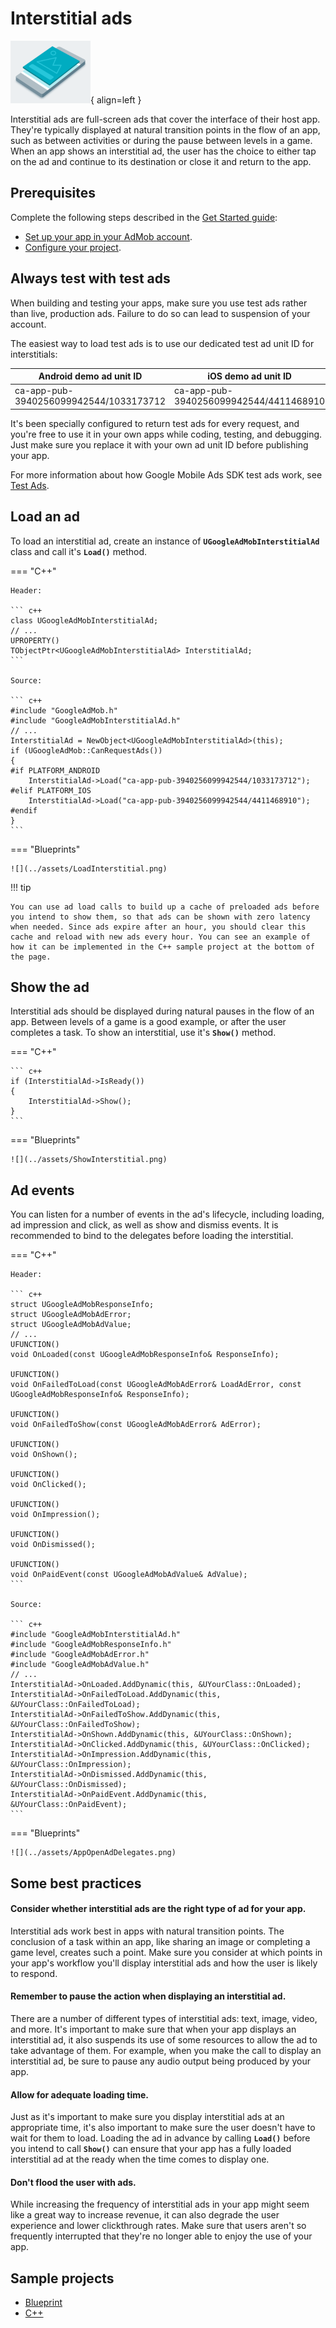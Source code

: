 # Interstitial ads

![](../assets/format-interstitial.png){ align=left }

Interstitial ads are full-screen ads that cover the interface of their host app. They're typically displayed at natural transition points in the flow of an app, such as between activities or during the pause between levels in a game. When an app shows an interstitial ad, the user has the choice to either tap on the ad and continue to its destination or close it and return to the app.

## Prerequisites

Complete the following steps described in the [Get Started guide](../index.md):

-   [Set up your app in your AdMob account](../index.md#set-up-your-app-in-your-admob-account).
-   [Configure your project](../index.md#configure-your-project).

## Always test with test ads

When building and testing your apps, make sure you use test ads rather than live, production ads. Failure to do so can lead to suspension of your account.

The easiest way to load test ads is to use our dedicated test ad unit ID for interstitials:

| Android demo ad unit ID                | iOS demo ad unit ID                    |
| -------------------------------------- | -------------------------------------- |
| ca-app-pub-3940256099942544/1033173712 | ca-app-pub-3940256099942544/4411468910 |

It's been specially configured to return test ads for every request, and you're free to use it in your own apps while coding, testing, and debugging. Just make sure you replace it with your own ad unit ID before publishing your app.

For more information about how Google Mobile Ads SDK test ads work, see [Test Ads](../enable-test-ads.md).

## Load an ad

To load an interstitial ad, create an instance of __`UGoogleAdMobInterstitialAd`__ class and call it's __`Load()`__ method.

=== "C++"

    Header:

    ``` c++
    class UGoogleAdMobInterstitialAd;
    // ...
    UPROPERTY()
    TObjectPtr<UGoogleAdMobInterstitialAd> InterstitialAd;
    ```

    Source:

    ``` c++
    #include "GoogleAdMob.h"
    #include "GoogleAdMobInterstitialAd.h"
    // ...
    InterstitialAd = NewObject<UGoogleAdMobInterstitialAd>(this);
    if (UGoogleAdMob::CanRequestAds())
    {
    #if PLATFORM_ANDROID
        InterstitialAd->Load("ca-app-pub-3940256099942544/1033173712");
    #elif PLATFORM_IOS
        InterstitialAd->Load("ca-app-pub-3940256099942544/4411468910");
    #endif
    }
    ```

=== "Blueprints"

    ![](../assets/LoadInterstitial.png)

!!! tip

    You can use ad load calls to build up a cache of preloaded ads before you intend to show them, so that ads can be shown with zero latency when needed. Since ads expire after an hour, you should clear this cache and reload with new ads every hour. You can see an example of how it can be implemented in the C++ sample project at the bottom of the page.

## Show the ad

Interstitial ads should be displayed during natural pauses in the flow of an app. Between levels of a game is a good example, or after the user completes a task. To show an interstitial, use it's __`Show()`__ method.

=== "C++"

    ``` c++
    if (InterstitialAd->IsReady())
    {
        InterstitialAd->Show();
    }
    ```

=== "Blueprints"

    ![](../assets/ShowInterstitial.png)

## Ad events

You can listen for a number of events in the ad's lifecycle, including loading, ad impression and click, as well as show and dismiss events. It is recommended to bind to the delegates before loading the interstitial.

=== "C++"

    Header:

    ``` c++
    struct UGoogleAdMobResponseInfo;
    struct UGoogleAdMobAdError;
    struct UGoogleAdMobAdValue;
    // ...
    UFUNCTION()
    void OnLoaded(const UGoogleAdMobResponseInfo& ResponseInfo);

    UFUNCTION()
    void OnFailedToLoad(const UGoogleAdMobAdError& LoadAdError, const UGoogleAdMobResponseInfo& ResponseInfo);

    UFUNCTION()
    void OnFailedToShow(const UGoogleAdMobAdError& AdError);

    UFUNCTION()
    void OnShown();

    UFUNCTION()
    void OnClicked();

    UFUNCTION()
    void OnImpression();

    UFUNCTION()
    void OnDismissed();

    UFUNCTION()
    void OnPaidEvent(const UGoogleAdMobAdValue& AdValue);
    ```

    Source:

    ``` c++
    #include "GoogleAdMobInterstitialAd.h"
    #include "GoogleAdMobResponseInfo.h"
    #include "GoogleAdMobAdError.h"
    #include "GoogleAdMobAdValue.h"
    // ...
    InterstitialAd->OnLoaded.AddDynamic(this, &UYourClass::OnLoaded);
    InterstitialAd->OnFailedToLoad.AddDynamic(this, &UYourClass::OnFailedToLoad);
    InterstitialAd->OnFailedToShow.AddDynamic(this, &UYourClass::OnFailedToShow);
    InterstitialAd->OnShown.AddDynamic(this, &UYourClass::OnShown);
    InterstitialAd->OnClicked.AddDynamic(this, &UYourClass::OnClicked);
    InterstitialAd->OnImpression.AddDynamic(this, &UYourClass::OnImpression);
    InterstitialAd->OnDismissed.AddDynamic(this, &UYourClass::OnDismissed);
    InterstitialAd->OnPaidEvent.AddDynamic(this, &UYourClass::OnPaidEvent);
    ```

=== "Blueprints"

    ![](../assets/AppOpenAdDelegates.png)

## Some best practices

#### Consider whether interstitial ads are the right type of ad for your app.

Interstitial ads work best in apps with natural transition points. The conclusion of a task within an app, like sharing an image or completing a game level, creates such a point. Make sure you consider at which points in your app's workflow you'll display interstitial ads and how the user is likely to respond.

#### Remember to pause the action when displaying an interstitial ad.

There are a number of different types of interstitial ads: text, image, video, and more. It's important to make sure that when your app displays an interstitial ad, it also suspends its use of some resources to allow the ad to take advantage of them. For example, when you make the call to display an interstitial ad, be sure to pause any audio output being produced by your app.

#### Allow for adequate loading time.

Just as it's important to make sure you display interstitial ads at an appropriate time, it's also important to make sure the user doesn't have to wait for them to load. Loading the ad in advance by calling __`Load()`__ before you intend to call __`Show()`__ can ensure that your app has a fully loaded interstitial ad at the ready when the time comes to display one.

#### Don't flood the user with ads.

While increasing the frequency of interstitial ads in your app might seem like a great way to increase revenue, it can also degrade the user experience and lower clickthrough rates. Make sure that users aren't so frequently interrupted that they're no longer able to enjoy the use of your app.

## Sample projects

- [Blueprint](https://deepinnothing.github.io/sample-projects/unreal-engine/google-admob/GoogleAdMobBP.zip)
- [C++](https://deepinnothing.github.io/sample-projects/unreal-engine/google-admob/GoogleAdMobCPP.zip) 
